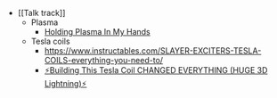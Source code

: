 - [[Talk track]]
	- Plasma
		- [Holding Plasma In My Hands](https://youtu.be/X-QgC6Trns4)
	- Tesla coils
		- https://www.instructables.com/SLAYER-EXCITERS-TESLA-COILS-everything-you-need-to/
		- [⚡Building This Tesla Coil CHANGED EVERYTHING (HUGE 3D Lightning)⚡](https://youtu.be/wWIeUsnqkRk)